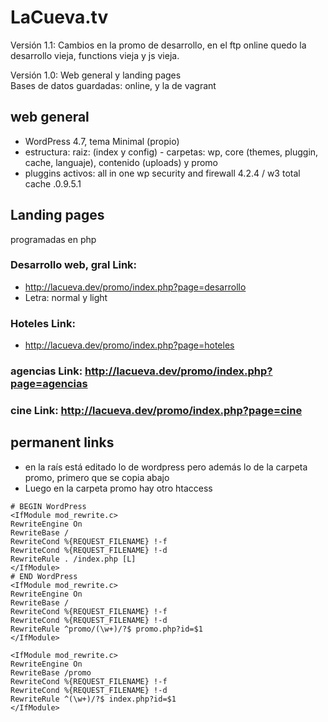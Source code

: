 # LaCueva.tv

Versión 1.1: Cambios en la promo de desarrollo, en el ftp online quedo la desarrollo vieja, functions vieja y js vieja.

Versión 1.0: Web general y landing pages  
Bases de datos guardadas: online, y la de vagrant

## web general

* WordPress 4.7, tema Minimal (propio)
* estructura: raiz: (index y config) - carpetas: wp, core (themes, pluggin, cache, languaje), contenido (uploads) y promo
* pluggins activos: all in one wp security and firewall 4.2.4 / w3 total cache .0.9.5.1


## Landing pages

programadas en php

### Desarrollo web, gral Link:  
* http://lacueva.dev/promo/index.php?page=desarrollo
* Letra: normal y light

### Hoteles Link:
* http://lacueva.dev/promo/index.php?page=hoteles

### agencias Link: http://lacueva.dev/promo/index.php?page=agencias

### cine Link:  http://lacueva.dev/promo/index.php?page=cine

## permanent links

* en la raís está editado lo de wordpress pero además lo de la carpeta promo, primero que se copia abajo
* Luego en la carpeta promo hay otro htaccess

```
# BEGIN WordPress
<IfModule mod_rewrite.c>
RewriteEngine On
RewriteBase /
RewriteCond %{REQUEST_FILENAME} !-f
RewriteCond %{REQUEST_FILENAME} !-d
RewriteRule . /index.php [L]
</IfModule>
# END WordPress
<IfModule mod_rewrite.c>
RewriteEngine On
RewriteBase /
RewriteCond %{REQUEST_FILENAME} !-f
RewriteCond %{REQUEST_FILENAME} !-d
RewriteRule ^promo/(\w+)/?$ promo.php?id=$1
</IfModule>
```

```
<IfModule mod_rewrite.c>
RewriteEngine On
RewriteBase /promo
RewriteCond %{REQUEST_FILENAME} !-f
RewriteCond %{REQUEST_FILENAME} !-d
RewriteRule ^(\w+)/?$ index.php?id=$1
</IfModule>
```
